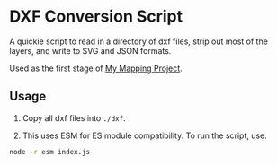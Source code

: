 # DXF Conversion Script

A quickie script to read in a directory of dxf files, strip out most of the layers, and write to SVG and JSON formats. 

Used as the first stage of [My Mapping Project](https://github.com/jonseitz/inclusive-harvard-map).

## Usage

1. Copy all dxf files into `./dxf`.

2. This uses ESM for ES module compatibility. To run the script, use:

```bash
node -r esm index.js
```
